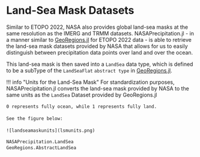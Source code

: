 # Land-Sea Mask Datasets

Similar to ETOPO 2022, NASA also provides global land-sea masks at the same resolution as the IMERG and TRMM datasets.  NASAPrecipitation.jl - in a manner similar to [GeoRegions.jl](https://github.com/JuliaClimate/GeoRegions.jl) for ETOPO 2022 data - is able to retrieve the land-sea mask datasets provided by NASA that allows for us to easily distinguish between precipitation data points over land and over the ocean.

This land-sea mask is then saved into a `LandSea` data type, which is defined to be a subType of the `LandSeaFlat` `abstract type` in [GeoRegions.jl](https://juliaclimate.github.io/GeoRegions.jl/stable/landsea/intro.html).

!!! info "Units for the Land-Sea Mask"
    For standardization purposes, NASAPrecipitation.jl converts the land-sea mask provided by NASA to the same units as the `LandSea` Dataset provided by GeoRegions.jl
    
    0 represents fully ocean, while 1 represents fully land.

    See the figure below:

    ![landseamaskunits](lsmunits.png)

```@docs
NASAPrecipitation.LandSea
GeoRegions.AbstractLandSea
```